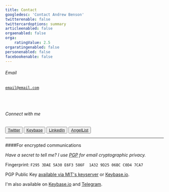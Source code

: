 ```yaml
---
title: Contact
googledesc: 'Contact Andrew Benson'
twitterenable: false
twittercardoptions: summary
articleenabled: false
orgaenabled: false
orga:
    ratingValue: 2.5
orgaratingenabled: false
personenabled: false
facebookenable: false
---
```



<div class="text-center">

<h6>Email</h6>
    <code><a href="mailto:email@email.com">email@email.com</a></code>

<br /><br />

<h6>Connect with me</h6>

<button class="btn btn-default">
	<a href="https://twitter.com/AndrewBenson" target="_blank"><i class="fab fa-twitter"></i> Twitter</a>
</button>
<button class="btn btn-default">
	<a href="https://keybase.io/AndrewBenson" target="_blank"><i class="fab fa-keybase"></i> Keybase</a>
</button>
<button class="btn btn-default">
	<a href="https://linkedin.com/in/abenson" target="_blank"><i class="fab fa-linkedin"></i> LinkedIn</a>
</button>
<button class="btn btn-default">
	<a href="https://angel.co/andrewbenson" target="_blank"><i class="fab fa-angellist"></i> AngelList</a>
</button>
 
</div>




------

####For encrypted communications

<em>Have a secret to tell me? I use [PGP](https://en.wikipedia.org/wiki/Pretty_Good_Privacy?target=_blank) for email cryptographic privacy.</em>

Fingerprint: `F295 3DAE 5A30 E6F3 586F  1A32 9D25 06BC C0D4 7CA7`

PGP Public Key [available via MIT's keyserver](http://pgp.mit.edu/pks/lookup?op=vindex&search=0x9D2506BCC0D47CA7&target=_blank) or [Keybase.io](https://keybase.io/andrewbenson/pgp_keys.asc?target=_blank).

I'm also available on [Keybase.io](https://keybase.io/andrewbenson?target=_blank) and [Telegram](https://t.me/AndrewBenson?target=_blank). 